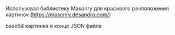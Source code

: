 Использовал библиотеку Masonry для красивого рачположения картинок (https://masonry.desandro.com/)

base64 картинка в конце JSON файла 
